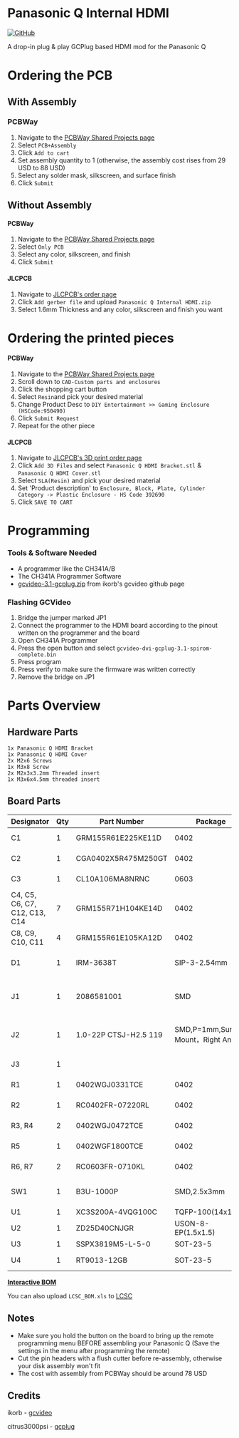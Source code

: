 
# Panasonic Q Internal HDMI

[![GitHub](https://img.shields.io/badge/License-CC_BY--NC--SA_4.0-lightgrey.svg)](https://creativecommons.org/licenses/by-nc-sa/4.0/)

A drop-in plug & play GCPlug based HDMI mod for the Panasonic Q

# Ordering the PCB

## **With Assembly**

### PCBWay
1. Navigate to the [PCBWay Shared Projects page](https://www.pcbway.com/project/shareproject/Panasonic_Q_Drop_in_Internal_HDMI_Mod_c8eb0727.html)
2. Select `PCB+Assembly`
3. Click `Add to cart`
4. Set assembly quantity to 1 (otherwise, the assembly cost rises from 29 USD to 88 USD)
5. Select any solder mask, silkscreen, and surface finish
6. Click `Submit`

## **Without Assembly**

#### PCBWay
1. Navigate to the [PCBWay Shared Projects page](https://www.pcbway.com/project/shareproject/Panasonic_Q_Drop_in_Internal_HDMI_Mod_c8eb0727.html)
2. Select `Only PCB`
3. Select any color, silkscreen, and finish
4. Click `Submit`

#### JLCPCB
1. Navigate to [JLCPCB's order page](https://cart.jlcpcb.com/quote)
2. Click `Add gerber file` and upload `Panasonic Q Internal HDMI.zip`
3. Select 1.6mm Thickness and any color, silkscreen and finish you want

# Ordering the printed pieces
#### PCBWay
1. Navigate to the [PCBWay Shared Projects page](https://www.pcbway.com/project/shareproject/Panasonic_Q_Drop_in_Internal_HDMI_Mod_c8eb0727.html)
2. Scroll down to `CAD-Custom parts and enclosures`
3. Click the shopping cart button
4. Select `Resin`and pick your desired material
5. Change Product Desc to `DIY Entertainment >> Gaming Enclosure (HSCode:950490)`
6. Click `Submit Request`
7. Repeat for the other piece

#### JLCPCB
1. Navigate to [JLCPCB's 3D print order page](https://jlc3dp.com/3d-printing-quote)
2. Click `Add 3D Files` and select `Panasonic Q HDMI Bracket.stl` & `Panasonic Q HDMI Cover.stl`
3. Select `SLA(Resin)` and pick your desired material
4. Set 'Product description' to `Enclosure, Block, Plate, Cylinder Category -> Plastic Enclosure - HS Code 392690`
5. Click `SAVE TO CART`

# Programming
### Tools & Software Needed
- A programmer like the CH341A/B
- The CH341A Programmer Software
-  [gcvideo-3.1-gcplug.zip](https://github.com/ikorb/gcvideo/releases/tag/GCVideo-DVI_release_3.1) from ikorb's gcvideo github page
### Flashing GCVideo
1. Bridge the jumper marked JP1
2. Connect the programmer to the HDMI board according to the pinout written on the programmer and the board
3. Open CH341A Programmer
4. Press the open button and select `gcvideo-dvi-gcplug-3.1-spirom-complete.bin`
5. Press program
6. Press verify to make sure the firmware was written correctly
7. Remove the bridge on JP1

# Parts Overview
## Hardware Parts
```
1x Panasonic Q HDMI Bracket
1x Panasonic Q HDMI Cover
2x M2x6 Screws
1x M3x8 Screw
2x M2x3x3.2mm Threaded insert
1x M3x6x4.5mm threaded insert
```

## Board Parts
| Designator                    | Qty | Part Number           | Package                              | Description                            | LCSC Part# |
|-------------------------------|-----|-----------------------|--------------------------------------|----------------------------------------|-----------|
| C1                            | 1   | GRM155R61E225KE11D    | 0402                                 | 2.2uF Capacitor                        | C385032   |
| C2                            | 1   | CGA0402X5R475M250GT   | 0402                                 | 4.7uF Capacitor                        | C6119795  |
| C3                            | 1   | CL10A106MA8NRNC       | 0603                                 | 10uF Capacitor                         | C96446    |
| C4, C5, C6, C7, C12, C13, C14 | 7   | GRM155R71H104KE14D    | 0402                                 | 100nF Capacitor                        | C77020    |
| C8, C9, C10, C11              | 4   | GRM155R61E105KA12D    | 0402                                 | 1uF Capacitor                          | C77009    |
| D1                            | 1   | IRM-3638T             | SIP-3-2.54mm                         | 38kHz Infrared Receiver                | C16216    |
| J1                            | 1   | 2086581001            | SMD                                  | MOLEX 2086581001 HDMI Connector        | C916313   |
| J2                            | 1   | 1.0-22P CTSJ-H2.5 119 | SMD,P=1mm,Surface Mount，Right Angle | 22 Pin Top Contact 1mm Pitch Connector | C5373501  |
| J3                            | 1   |                       |                                      | 1x6 2.54mm Pin Header                  |           |
| R1                            | 1   | 0402WGJ0331TCE        | 0402                                 | 330Ω Resistor                          | C12246    |
| R2                            | 1   | RC0402FR-07220RL      | 0402                                 | 220Ω Resistor                          | C112291   |
| R3, R4                        | 2   | 0402WGJ0472TCE        | 0402                                 | 4.7kΩ Resistor                         | C25940    |
| R5                            | 1   | 0402WGF1800TCE        | 0402                                 | 180Ω Resistor                          | C38941    |
| R6, R7                        | 2   | RC0603FR-0710KL       | 0402                                 | 10kΩ Resistor                          | C98220    |
| SW1                           | 1   | B3U-1000P             | SMD,2.5x3mm                          | Remote Programming Button              | C231329   |
| U1                            | 1   | XC3S200A-4VQG100C     | TQFP-100(14x14)                      | XILINX FPGA                            | C1521645  |
| U2                            | 1   | ZD25D40CNJGR          | USON-8-EP(1.5x1.5)                   | SPI NOR Flash                          | C3646778  |
| U3                            | 1   | SSPX3819M5-L-5-0      | SOT-23-5                             | 5V Regulator                           | C20617302 |
| U4                            | 1   | RT9013-12GB           | SOT-23-5                             | 1.2V Regulator                         | C58464    |

[**Interactive BOM**](https://martinrefseth.com/ibom/QInternalHDMI.html)

You can also upload `LCSC_BOM.xls` to [LCSC](https://www.lcsc.com/inquiry)

## Notes
- Make sure you hold the button on the board to bring up the remote programming menu BEFORE assembling your Panasonic Q (Save the settings in the menu after programming the remote)
- Cut the pin headers with a flush cutter before re-assembly, otherwise your disk assembly won't fit
- The cost with assembly from PCBWay should be around 78 USD


## Credits

ikorb - [gcvideo](https://github.com/ikorb/gcvideo)

citrus3000psi - [gcplug](https://www.reddit.com/r/Gamecube/comments/7gduxq/build_your_own_gcplug/)

